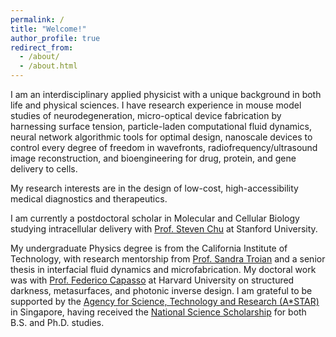 ```yaml
---
permalink: /
title: "Welcome!"
author_profile: true
redirect_from: 
  - /about/
  - /about.html
---
```


I am an interdisciplinary applied physicist with a unique background in both life and physical sciences. I have research experience in mouse model studies of neurodegeneration, micro-optical device fabrication by harnessing surface tension, particle-laden computational fluid dynamics, neural network algorithmic tools for optimal design, nanoscale devices to control every degree of freedom in wavefronts, radiofrequency/ultrasound image reconstruction, and bioengineering for drug, protein, and gene delivery to cells.

My research interests are in the design of low-cost, high-accessibility medical diagnostics and therapeutics. 

I am currently a postdoctoral scholar in Molecular and Cellular Biology studying intracellular delivery with [Prof. Steven Chu](https://www.stevechulab.com/) at Stanford University.

My undergraduate Physics degree is from the California Institute of Technology, with research mentorship from [Prof. Sandra Troian](http://troian.caltech.edu/) and a senior thesis in interfacial fluid dynamics and microfabrication. My doctoral work was with [Prof. Federico Capasso](https://capasso.seas.harvard.edu/) at Harvard University on structured darkness, metasurfaces, and photonic inverse design. I am grateful to be supported by the [Agency for Science, Technology and Research (A*STAR)](https://www.a-star.edu.sg/) in Singapore, having received the [National Science Scholarship](https://www.a-star.edu.sg/Scholarships/for-graduate-studies/national-science-scholarship-phd) for both B.S. and Ph.D. studies.
